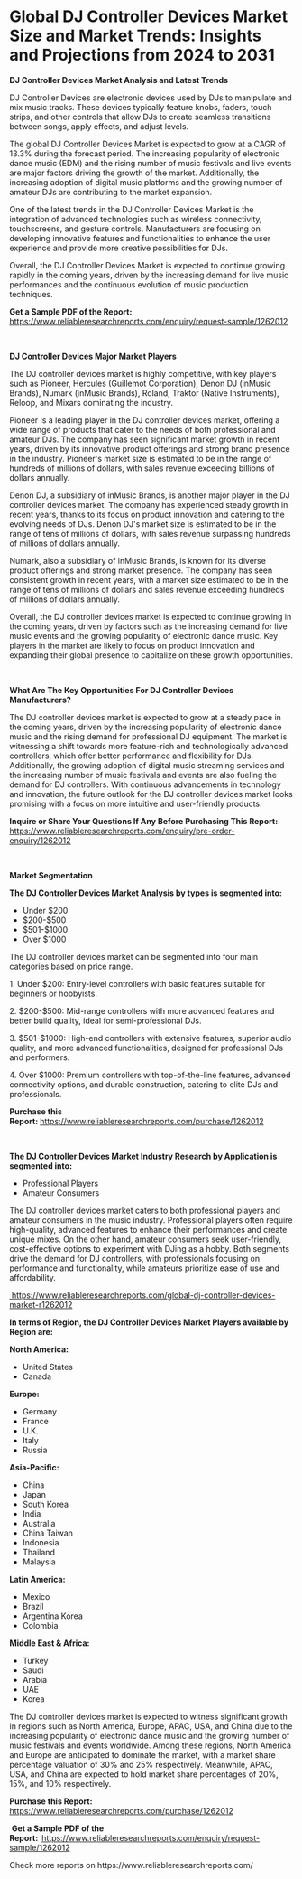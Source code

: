 <p><h1>Global DJ Controller Devices Market Size and Market Trends: Insights and Projections from 2024 to 2031</h1></p><p><strong>DJ Controller Devices Market Analysis and Latest Trends</strong></p>
<p><p>DJ Controller Devices are electronic devices used by DJs to manipulate and mix music tracks. These devices typically feature knobs, faders, touch strips, and other controls that allow DJs to create seamless transitions between songs, apply effects, and adjust levels.</p><p>The global DJ Controller Devices Market is expected to grow at a CAGR of 13.3% during the forecast period. The increasing popularity of electronic dance music (EDM) and the rising number of music festivals and live events are major factors driving the growth of the market. Additionally, the increasing adoption of digital music platforms and the growing number of amateur DJs are contributing to the market expansion.</p><p>One of the latest trends in the DJ Controller Devices Market is the integration of advanced technologies such as wireless connectivity, touchscreens, and gesture controls. Manufacturers are focusing on developing innovative features and functionalities to enhance the user experience and provide more creative possibilities for DJs.</p><p>Overall, the DJ Controller Devices Market is expected to continue growing rapidly in the coming years, driven by the increasing demand for live music performances and the continuous evolution of music production techniques.</p></p>
<p><strong>Get a Sample PDF of the Report:&nbsp;</strong> <a href="https://www.reliableresearchreports.com/enquiry/request-sample/1262012">https://www.reliableresearchreports.com/enquiry/request-sample/1262012</a></p>
<p>&nbsp;</p>
<p><strong>DJ Controller Devices Major Market Players</strong></p>
<p><p>The DJ controller devices market is highly competitive, with key players such as Pioneer, Hercules (Guillemot Corporation), Denon DJ (inMusic Brands), Numark (inMusic Brands), Roland, Traktor (Native Instruments), Reloop, and Mixars dominating the industry.</p><p>Pioneer is a leading player in the DJ controller devices market, offering a wide range of products that cater to the needs of both professional and amateur DJs. The company has seen significant market growth in recent years, driven by its innovative product offerings and strong brand presence in the industry. Pioneer's market size is estimated to be in the range of hundreds of millions of dollars, with sales revenue exceeding billions of dollars annually.</p><p>Denon DJ, a subsidiary of inMusic Brands, is another major player in the DJ controller devices market. The company has experienced steady growth in recent years, thanks to its focus on product innovation and catering to the evolving needs of DJs. Denon DJ's market size is estimated to be in the range of tens of millions of dollars, with sales revenue surpassing hundreds of millions of dollars annually.</p><p>Numark, also a subsidiary of inMusic Brands, is known for its diverse product offerings and strong market presence. The company has seen consistent growth in recent years, with a market size estimated to be in the range of tens of millions of dollars and sales revenue exceeding hundreds of millions of dollars annually.</p><p>Overall, the DJ controller devices market is expected to continue growing in the coming years, driven by factors such as the increasing demand for live music events and the growing popularity of electronic dance music. Key players in the market are likely to focus on product innovation and expanding their global presence to capitalize on these growth opportunities.</p></p>
<p>&nbsp;</p>
<p><strong>What Are The Key Opportunities For DJ Controller Devices Manufacturers?</strong></p>
<p><p>The DJ controller devices market is expected to grow at a steady pace in the coming years, driven by the increasing popularity of electronic dance music and the rising demand for professional DJ equipment. The market is witnessing a shift towards more feature-rich and technologically advanced controllers, which offer better performance and flexibility for DJs. Additionally, the growing adoption of digital music streaming services and the increasing number of music festivals and events are also fueling the demand for DJ controllers. With continuous advancements in technology and innovation, the future outlook for the DJ controller devices market looks promising with a focus on more intuitive and user-friendly products.</p></p>
<p><strong>Inquire or Share Your Questions If Any Before Purchasing This Report:</strong> <a href="https://www.reliableresearchreports.com/enquiry/pre-order-enquiry/1262012">https://www.reliableresearchreports.com/enquiry/pre-order-enquiry/1262012</a></p>
<p>&nbsp;</p>
<p><strong>Market Segmentation</strong></p>
<p><strong>The DJ Controller Devices Market Analysis by types is segmented into:</strong></p>
<p><ul><li>Under $200</li><li>$200-$500</li><li>$501-$1000</li><li>Over $1000</li></ul></p>
<p><p>The DJ controller devices market can be segmented into four main categories based on price range. </p><p>1. Under $200: Entry-level controllers with basic features suitable for beginners or hobbyists.</p><p>2. $200-$500: Mid-range controllers with more advanced features and better build quality, ideal for semi-professional DJs.</p><p>3. $501-$1000: High-end controllers with extensive features, superior audio quality, and more advanced functionalities, designed for professional DJs and performers.</p><p>4. Over $1000: Premium controllers with top-of-the-line features, advanced connectivity options, and durable construction, catering to elite DJs and professionals.</p></p>
<p><strong>Purchase this Report:&nbsp;</strong><a href="https://www.reliableresearchreports.com/purchase/1262012">https://www.reliableresearchreports.com/purchase/1262012</a></p>
<p>&nbsp;</p>
<p><strong>The DJ Controller Devices Market Industry Research by Application is segmented into:</strong></p>
<p><ul><li>Professional Players</li><li>Amateur Consumers</li></ul></p>
<p><p>The DJ controller devices market caters to both professional players and amateur consumers in the music industry. Professional players often require high-quality, advanced features to enhance their performances and create unique mixes. On the other hand, amateur consumers seek user-friendly, cost-effective options to experiment with DJing as a hobby. Both segments drive the demand for DJ controllers, with professionals focusing on performance and functionality, while amateurs prioritize ease of use and affordability.</p></p>
<p><a href="https://www.reliableresearchreports.com/global-dj-controller-devices-market-r1262012">&nbsp;https://www.reliableresearchreports.com/global-dj-controller-devices-market-r1262012</a></p>
<p><strong>In terms of Region, the DJ Controller Devices Market Players available by Region are:</strong></p>
<p>
    <p> <strong> North America: </strong>
        <ul>
            <li>United States</li>
            <li>Canada</li>
        </ul>
        </p> 
    <p> <strong> Europe: </strong>
        <ul>
            <li>Germany</li>
            <li>France</li>
            <li>U.K.</li>
            <li>Italy</li>
            <li>Russia</li>
        </ul>
        </p> 
    <p> <strong> Asia-Pacific: </strong>
        <ul>
            <li>China</li>
            <li>Japan</li>
            <li>South Korea</li>
            <li>India</li>
            <li>Australia</li>
            <li>China Taiwan</li>
            <li>Indonesia</li>
            <li>Thailand</li>
            <li>Malaysia</li>
        </ul>
        </p> 
    <p> <strong> Latin America: </strong>
        <ul>
            <li>Mexico</li>
            <li>Brazil</li>
            <li>Argentina Korea</li>
            <li>Colombia</li>
        </ul>
        </p> 
    <p> <strong> Middle East & Africa: </strong>
        <ul>
            <li>Turkey</li>
            <li>Saudi</li>
            <li>Arabia</li>
            <li>UAE</li>
            <li>Korea</li>
        </ul>
    </p>
    </p>
<p><p>The DJ controller devices market is expected to witness significant growth in regions such as North America, Europe, APAC, USA, and China due to the increasing popularity of electronic dance music and the growing number of music festivals and events worldwide. Among these regions, North America and Europe are anticipated to dominate the market, with a market share percentage valuation of 30% and 25% respectively. Meanwhile, APAC, USA, and China are expected to hold market share percentages of 20%, 15%, and 10% respectively.</p></p>
<p><strong>Purchase this Report: </strong><a href="https://www.reliableresearchreports.com/purchase/1262012">https://www.reliableresearchreports.com/purchase/1262012</a></p>
<p>&nbsp;<strong>Get a Sample PDF of the Report:&nbsp;&nbsp;</strong><a href="https://www.reliableresearchreports.com/enquiry/request-sample/1262012">https://www.reliableresearchreports.com/enquiry/request-sample/1262012</a></p>
<p><strong></strong></p>
<p>Check more reports on https://www.reliableresearchreports.com/</p>